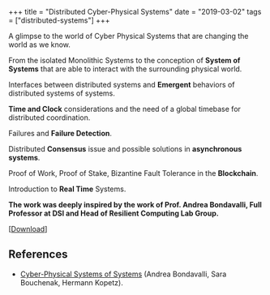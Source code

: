 +++
title = "Distributed Cyber-Physical Systems"
date = "2019-03-02"
tags = ["distributed-systems"]
+++

A glimpse to the world of Cyber Physical Systems that are changing the world as
we know.

From the isolated Monolithic Systems to the conception of **System of Systems**
that are able to interact with the surrounding physical world.

Interfaces between distributed systems and **Emergent** behaviors of distributed
systems of systems.

**Time and Clock** considerations and the need of a global timebase for
distributed coordination.

Failures and **Failure Detection**.

Distributed **Consensus** issue and possible solutions in **asynchronous
systems**.

Proof of Work, Proof of Stake, Bizantine Fault Tolerance in the **Blockchain**.

Introduction to **Real Time** Systems.

**The work was deeply inspired by the work of Prof. Andrea Bondavalli, Full
Professor at DSI and Head of Resilient Computing Lab Group.**

[[Download](/companions/drtcps.pdf)]

References
----------

* [Cyber-Physical Systems of Systems](https://link.springer.com/book/10.1007%2F978-3-319-47590-5) (Andrea Bondavalli, Sara Bouchenak, Hermann Kopetz).
